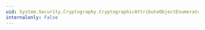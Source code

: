 ```yaml
---
uid: System.Security.Cryptography.CryptographicAttributeObjectEnumerator.System#Collections#IEnumerator#Current
internalonly: False
---
```

